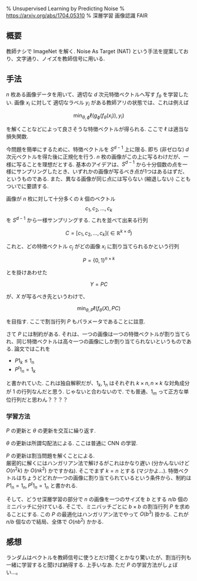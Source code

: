 % Unsupervised Learning by Predicting Noise
% https://arxiv.org/abs/1704.05310
% 深層学習 画像認識 FAIR

## 概要

教師ナシで ImageNet を解く.
Noise As Target (NAT) という手法を提案しており、文字通り、ノイズを教師信号に用いる.

## 手法

$n$ 枚ある画像データを用いて、適切な $d$ 次元特徴ベクトルへ写す $f_\theta$ を学習したい.
画像 $x_i$ に対して
適切なラベル $y_i$ がある教師アリの状態では、これは例えば

$$\min_{\theta, \phi}\ell(g_\phi(f_\theta(x_i)), y_i)$$

を解くことなどによって良さそうな特徴ベクトルが得られる.
ここで $\ell$ は適当な損失関数.

今問題を簡単にするために、特徴ベクトルを $S^{d-1}$ 上に限る.
即ち (非ゼロな) $d$ 次元ベクトルを得た後に正規化を行う.
$n$ 枚の画像がこの上に写るわけだが、一様に写ることを理想だとする.
基本のアイデアは、$S^{d-1}$ から十分個数の点を一様にサンプリングしたとき、いずれかの画像が写るべき点が1つはあるはずだ、というものである.
また、異なる画像が同じ点には写らない (縮退しない) こともついでに要請する.

画像が $n$ 枚に対して十分多くの $k$ 個のベクトル
$$c_1, c_2, \ldots,c_k$$
を $S^{d-1}$ から一様サンプリングする.
これを並べて出来る行列

$$C = \left[c_1, c_2, \ldots, c_k\right] (\in \mathbb{R}^{k \times d})$$

これと、どの特徴ベクトル $c_j$ がどの画像 $x_i$ に割り当てられるかという行列

$$P = \{0,1\}^{n \times k}$$

とを掛けあわせた

$$Y = PC$$

が、$X$ が写るべき先というわけで、

$$\min_{\theta, P}\ell(f_\theta(X), PC)$$

を目指す.
ここで割当行列 $P$ もパラメータであることに註意.

さて $P$ には制約がある.
それは、一つの画像は一つの特徴ベクトルが割り当てられ、同じ特徴ベクトルは高々一つの画像にしか割り当てられないというものである.
論文ではこれを

- $P 1_k \leq 1_n$
- $P^t 1_n = 1_k$

と書かれていた.
これは独自解釈だが、$1_k, 1_n$ はそれぞれ $k \times n, n \times k$ な対角成分が 1 の行列なんだと思う. じゃないと合わないので.
でも普通、$1_m$ って正方な単位行列だと思わん？？？？

### 学習方法

$P$ の更新と $\theta$ の更新を交互に繰り返す.

$\theta$ の更新は所謂勾配法による.
ここは普通に CNN の学習.

$P$ の更新は割当問題を解くことによる.  
厳密的に解くにはハンガリアン法で解けるがこれはかなり遅い
(分かんないけど $O(n^2k)$ か $O(nk^2)$ かですかね).
そこでまず $k=n$ とする (マジかよ…).
特徴ベクトルはちょうどどれか一つの画像に割り当てられているという条件から、制約は
$P 1_n = 1_n, P^t 1_n = 1_n$ と書かれる.

そして、どうせ深層学習の部分で $n$ の画像を一つのサイズを $b$ とする $n/b$ 個のミニバッチに分けている.
そこで、ミニバッチごとに $b \times b$ の割当行列 $P$ を求めることにする.
この $P$ の最適化はハンガリアン法でやって $O(b^3)$ 掛かる.
これが $n/b$ 個なので結局、全体で $O(nb^2)$ かかる.

## 感想

ランダムはベクトルを教師信号に使うとだけ聞くとかなり驚いたが、割当行列も一緒に学習すると聞けば納得する.
上手いなあ.
ただ $P$ の学習方法がしょぼい…。
